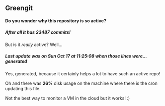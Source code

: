 ## Greengit

#### Do you wonder why this repository is so active?

##### After all it has 23487 commits!

But is it *really* active? Well...

##### Last update was on Sun Oct 17 at 11:25:08 when those lines were... generated

Yes, generated, because it certainly helps a lot to have such an active repo!

Oh and there was **26%** disk usage on the machine
where there is the cron updating this file.

Not the best way to monitor a VM in the cloud but it works! :)
